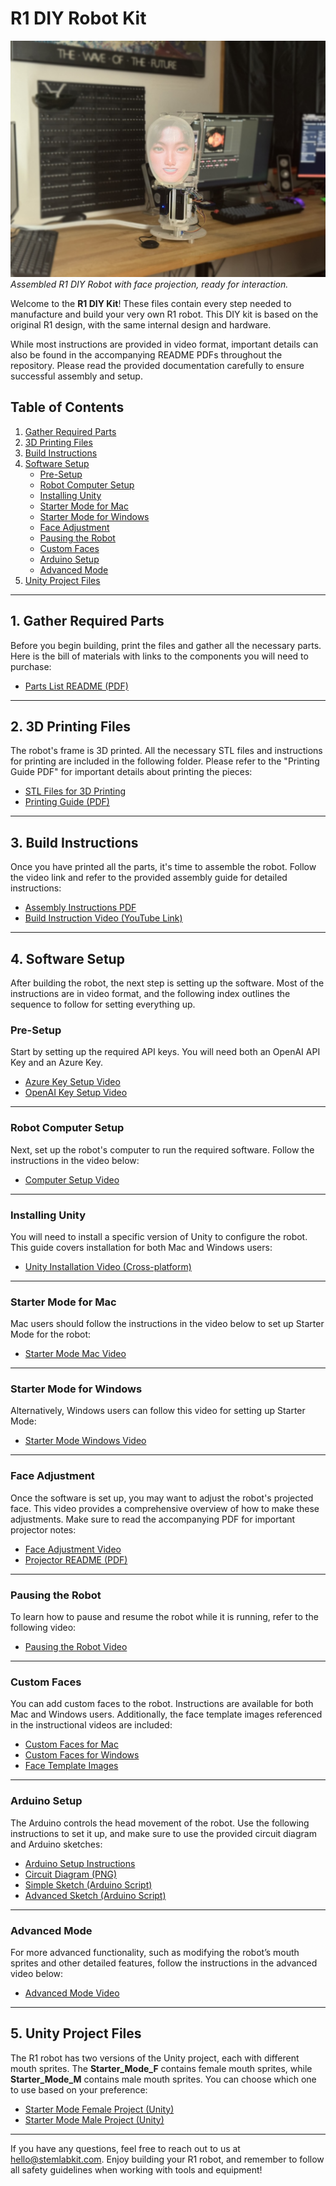 # R1 DIY Robot Kit

![Assembled R1 DIY Robot](./images/main_robot_photo.png)
*Assembled R1 DIY Robot with face projection, ready for interaction.*

Welcome to the **R1 DIY Kit**! These files contain every step needed to manufacture and build your very own R1 robot. This DIY kit is based on the original R1 design, with the same internal design and hardware. 

While most instructions are provided in video format, important details can also be found in the accompanying README PDFs throughout the repository. Please read the provided documentation carefully to ensure successful assembly and setup.

## Table of Contents

1. [Gather Required Parts](#gather-required-parts)
2. [3D Printing Files](#3d-printing-files)
3. [Build Instructions](#build-instructions)
4. [Software Setup](#software-setup)
   - [Pre-Setup](#pre-setup)
   - [Robot Computer Setup](#robot-computer-setup)
   - [Installing Unity](#installing-unity)
   - [Starter Mode for Mac](#starter-mode-for-mac)
   - [Starter Mode for Windows](#starter-mode-for-windows)
   - [Face Adjustment](#face-adjustment)
   - [Pausing the Robot](#pausing-the-robot)
   - [Custom Faces](#custom-faces)
   - [Arduino Setup](#arduino-setup)
   - [Advanced Mode](#advanced-mode)
5. [Unity Project Files](#unity-project-files)

---

## 1. Gather Required Parts

Before you begin building, print the files and gather all the necessary parts. Here is the bill of materials with links to the components you will need to purchase:

- [Parts List README (PDF)](./PRE_SETUP/R1_Parts_List_README.pdf)

---

## 2. 3D Printing Files

The robot's frame is 3D printed. All the necessary STL files and instructions for printing are included in the following folder. Please refer to the "Printing Guide PDF" for important details about printing the pieces:

- [STL Files for 3D Printing](./BUILD_INSTRUCTIONS/Printing_Files)
- [Printing Guide (PDF)](./BUILD_INSTRUCTIONS/R1_Printing_README.pdf)

---

## 3. Build Instructions

Once you have printed all the parts, it's time to assemble the robot. Follow the video link and refer to the provided assembly guide for detailed instructions:

- [Assembly Instructions PDF](./BUILD_INSTRUCTIONS/Instruction_README.pdf)
- [Build Instruction Video (YouTube Link)](./BUILD_INSTRUCTIONS/Build_Instructions_Video_Link.md)

---

## 4. Software Setup

After building the robot, the next step is setting up the software. Most of the instructions are in video format, and the following index outlines the sequence to follow for setting everything up.

### Pre-Setup

Start by setting up the required API keys. You will need both an OpenAI API Key and an Azure Key.

- [Azure Key Setup Video](./PRE_SETUP/AzureKey_Video_Link.md)
- [OpenAI Key Setup Video](./PRE_SETUP/OpenAIKey_Video_Link.md)

---

### Robot Computer Setup

Next, set up the robot's computer to run the required software. Follow the instructions in the video below:

- [Computer Setup Video](./ROBO_COMP_SETUP/ComputerSetup_Video_Link.md)

---

### Installing Unity

You will need to install a specific version of Unity to configure the robot. This guide covers installation for both Mac and Windows users:

- [Unity Installation Video (Cross-platform)](./INSTALLING_UNITY/UnityInstallCrossPlatform_Video_Link.md)

---

### Starter Mode for Mac

Mac users should follow the instructions in the video below to set up Starter Mode for the robot:

- [Starter Mode Mac Video](./STARTERMODEMAC/StarterModeMac_Video_Link.md)

---

### Starter Mode for Windows

Alternatively, Windows users can follow this video for setting up Starter Mode:

- [Starter Mode Windows Video](./STARTERMODEWIN/StarterModeWin_Video_Link.md)

---

### Face Adjustment

Once the software is set up, you may want to adjust the robot's projected face. This video provides a comprehensive overview of how to make these adjustments. Make sure to read the accompanying PDF for important projector notes:

- [Face Adjustment Video](./FACE_ADJUSTMENT/FaceAdjustment_Video_Link.md)
- [Projector README (PDF)](./FACE_ADJUSTMENT/Projector_README.pdf)

---

### Pausing the Robot

To learn how to pause and resume the robot while it is running, refer to the following video:

- [Pausing the Robot Video](./PAUSING_ROBOT/PausingRobot_Video_Link.md)

---

### Custom Faces

You can add custom faces to the robot. Instructions are available for both Mac and Windows users. Additionally, the face template images referenced in the instructional videos are included:

- [Custom Faces for Mac](./CUSTOM_FACES/Custom_Face_Mac.md)
- [Custom Faces for Windows](./CUSTOM_FACES/Custom_Face_Win.md)
- [Face Template Images](./CUSTOM_FACES/Face_Template_Images)

---

### Arduino Setup

The Arduino controls the head movement of the robot. Use the following instructions to set it up, and make sure to use the provided circuit diagram and Arduino sketches:

- [Arduino Setup Instructions](./ARDUINO_SETUP/Arduino_Instructions.md)
- [Circuit Diagram (PNG)](./ARDUINO_SETUP/Circuit_Diagram.png)
- [Simple Sketch (Arduino Script)](./ARDUINO_SETUP/Simple_Sketch.ino)
- [Advanced Sketch (Arduino Script)](./ARDUINO_SETUP/Advanced_Sketch.ino)

---

### Advanced Mode

For more advanced functionality, such as modifying the robot’s mouth sprites and other detailed features, follow the instructions in the advanced video below:

- [Advanced Mode Video](./ADVANCED_MODE/Advanced_Mode_Video_Link.md)

---

## 5. Unity Project Files

The R1 robot has two versions of the Unity project, each with different mouth sprites. The **Starter_Mode_F** contains female mouth sprites, while **Starter_Mode_M** contains male mouth sprites. You can choose which one to use based on your preference:

- [Starter Mode Female Project (Unity)](./R1_STARTER_MODE_F)
- [Starter Mode Male Project (Unity)](./R1_STARTER_MODE_M)

---

If you have any questions, feel free to reach out to us at [hello@stemlabkit.com](mailto:hello@stemlabkit.com). Enjoy building your R1 robot, and remember to follow all safety guidelines when working with tools and equipment!
